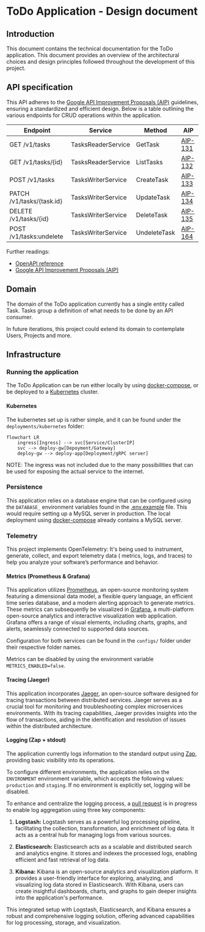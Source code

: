 # ToDo Application - Design document

## Introduction

This document contains the technical documentation for the ToDo application. This document provides an overview of the
architectural choices and design principles followed throughout the development of this project.

## API specification

This API adheres to the [Google API Improvement Proposals (AIP)](https://google.aip.dev) guidelines, ensuring a
standardized and efficient design.
Below is a table outlining the various endpoints for CRUD operations within the application.

| Endpoint                  | Service            | Method       | AIP                                   |
|---------------------------|--------------------|--------------|---------------------------------------|
| GET /v1/tasks             | TasksReaderService | GetTask      | [AIP-131](https://google.aip.dev/131) |
| GET /v1/tasks/{id}        | TasksReaderService | ListTasks    | [AIP-132](https://google.aip.dev/132) |
| POST /v1/tasks            | TasksWriterService | CreateTask   | [AIP-133](https://google.aip.dev/133) |
| PATCH /v1/tasks/{task.id} | TasksWriterService | UpdateTask   | [AIP-134](https://google.aip.dev/134) |
| DELETE /v1/tasks/{id}     | TasksWriterService | DeleteTask   | [AIP-135](https://google.aip.dev/135) |
| POST /v1/tasks:undelete   | TasksWriterService | UndeleteTask | [AIP-164](https://google.aip.dev/164) |

Further readings:

- [OpenAPI reference](api/api.swagger.yaml)
- [Google API Improvement Proposals (AIP)](https://google.aip.dev)

## Domain

The domain of the ToDo application currently has a single entity called Task. Tasks group a definition of what needs to
be done by an API consumer.

In future iterations, this project could extend its domain to contemplate Users, Projects and more.

## Infrastructure

### Running the application

The ToDo Application can be run either locally by using [docker-compose](deployments/local), or be deployed to
a [Kubernetes](deployments/kubernetes) cluster.

#### Kubernetes

The kubernetes set up is rather simple, and it can be found under the `deployments/kubernetes` folder:

```mermaid
flowchart LR
    ingress[Ingress] --> svc[Service/ClusterIP]
    svc --> deploy-gw[Depoyment/Gateway]
    deploy-gw --> deploy-app[Deployment/gRPC server]
```

NOTE: The ingress was not included due to the many possibilities that can be used for exposing the actual service to the internet.

### Persistence

This application relies on a database engine that can be configured using the `DATABASE_` environment variables found in
the [.env.example](.env.example) file. This would require setting up a MySQL server in production. The local deployment
using [docker-compose](deployments/local) already contains a MySQL server.

### Telemetry

This project implements OpenTelemetry: It's being used to instrument, generate, collect, and export telemetry data (
metrics, logs, and traces) to help you analyze your software’s performance and behavior.

#### Metrics (Prometheus & Grafana)

This application utilizes [Prometheus](https://prometheus.io/), an open-source monitoring system featuring a dimensional
data model, a flexible query language, an efficient time series database, and a modern alerting approach to generate
metrics. These metrics can subsequently be visualized in [Grafana](https://grafana.com/), a multi-platform open-source
analytics and interactive visualization web application. Grafana offers a range of visual elements, including charts,
graphs, and alerts, seamlessly connected to supported data sources.

Configuration for both services can be found in the `configs/` folder under their respective folder names.

Metrics can be disabled by using the environment variable `METRICS_ENABLED=false`.

#### Tracing (Jaeger)

This application incorporates [Jaeger](https://www.jaegertracing.io/), an open-source software designed for tracing
transactions between distributed services. Jaeger serves as a crucial tool for monitoring and troubleshooting complex
microservices environments. With its tracing capabilities, Jaeger provides insights into the flow of transactions,
aiding in the identification and resolution of issues within the distributed architecture.

#### Logging (Zap + stdout)

The application currently logs information to the standard output using [Zap](https://github.com/uber-go/zap), providing
basic visibility into its operations.

To configure different environments, the application relies on the `ENVIRONMENT` environment variable, which accepts the
following values: `production` and `staging`. If no environment is explicitly set, logging will be disabled.

To enhance and centralize the logging process, a [pull request](https://github.com/marcoshuck/todo/pull/52) is in
progress
to enable log aggregation using three key components:

1. **Logstash:** Logstash serves as a powerful log processing pipeline, facilitating the collection, transformation, and
   enrichment of log data. It acts as a central hub for managing logs from various sources.

2. **Elasticsearch:** Elasticsearch acts as a scalable and distributed search and analytics engine. It stores and
   indexes the processed logs, enabling efficient and fast retrieval of log data.

3. **Kibana:** Kibana is an open-source analytics and visualization platform. It provides a user-friendly interface for
   exploring, analyzing, and visualizing log data stored in Elasticsearch. With Kibana, users can create insightful
   dashboards, charts, and graphs to gain deeper insights into the application's performance.

This integrated setup with Logstash, Elasticsearch, and Kibana ensures a robust and comprehensive logging solution,
offering advanced capabilities for log processing, storage, and visualization.
